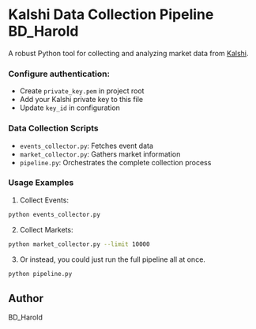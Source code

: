 # Kalshi Data Collection Pipeline BD_Harold

A robust Python tool for collecting and analyzing market data from [Kalshi](https://kalshi.com).

### Configure authentication:
   - Create `private_key.pem` in project root
   - Add your Kalshi private key to this file
   - Update `key_id` in configuration

### Data Collection Scripts
- `events_collector.py`: Fetches event data
- `market_collector.py`: Gathers market information
- `pipeline.py`: Orchestrates the complete collection process

### Usage Examples

1. Collect Events:
```bash
python events_collector.py
```

2. Collect Markets:
```bash
python market_collector.py --limit 10000
```

3. Or instead, you could just run the full pipeline all at once.
```bash
python pipeline.py
```

## Author
BD_Harold
